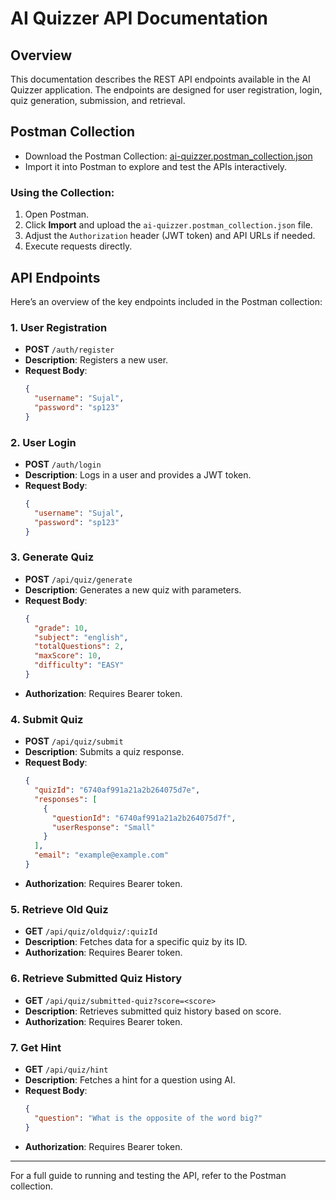 # AI Quizzer API Documentation

## Overview

This documentation describes the REST API endpoints available in the AI Quizzer application. The endpoints are designed for user registration, login, quiz generation, submission, and retrieval.

## Postman Collection

- Download the Postman Collection: [ai-quizzer.postman_collection.json](./docs/ai-quizzer.postman_collection.json)
- Import it into Postman to explore and test the APIs interactively.

### Using the Collection:

1. Open Postman.
2. Click **Import** and upload the `ai-quizzer.postman_collection.json` file.
3. Adjust the `Authorization` header (JWT token) and API URLs if needed.
4. Execute requests directly.

## API Endpoints

Here’s an overview of the key endpoints included in the Postman collection:

### 1. **User Registration**

- **POST** `/auth/register`
- **Description**: Registers a new user.
- **Request Body**:
  ```json
  {
    "username": "Sujal",
    "password": "sp123"
  }
  ```

### 2. **User Login**

- **POST** `/auth/login`
- **Description**: Logs in a user and provides a JWT token.
- **Request Body**:
  ```json
  {
    "username": "Sujal",
    "password": "sp123"
  }
  ```

### 3. **Generate Quiz**

- **POST** `/api/quiz/generate`
- **Description**: Generates a new quiz with parameters.
- **Request Body**:
  ```json
  {
    "grade": 10,
    "subject": "english",
    "totalQuestions": 2,
    "maxScore": 10,
    "difficulty": "EASY"
  }
  ```
- **Authorization**: Requires Bearer token.

### 4. **Submit Quiz**

- **POST** `/api/quiz/submit`
- **Description**: Submits a quiz response.
- **Request Body**:
  ```json
  {
    "quizId": "6740af991a21a2b264075d7e",
    "responses": [
      {
        "questionId": "6740af991a21a2b264075d7f",
        "userResponse": "Small"
      }
    ],
    "email": "example@example.com"
  }
  ```
- **Authorization**: Requires Bearer token.

### 5. **Retrieve Old Quiz**

- **GET** `/api/quiz/oldquiz/:quizId`
- **Description**: Fetches data for a specific quiz by its ID.
- **Authorization**: Requires Bearer token.

### 6. **Retrieve Submitted Quiz History**

- **GET** `/api/quiz/submitted-quiz?score=<score>`
- **Description**: Retrieves submitted quiz history based on score.
- **Authorization**: Requires Bearer token.

### 7. **Get Hint**

- **GET** `/api/quiz/hint`
- **Description**: Fetches a hint for a question using AI.
- **Request Body**:
  ```json
  {
    "question": "What is the opposite of the word big?"
  }
  ```
- **Authorization**: Requires Bearer token.

---

For a full guide to running and testing the API, refer to the Postman collection.
